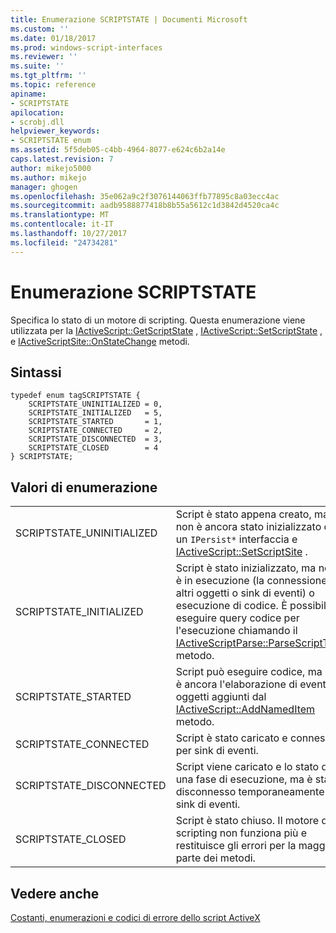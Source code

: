```yaml
---
title: Enumerazione SCRIPTSTATE | Documenti Microsoft
ms.custom: ''
ms.date: 01/18/2017
ms.prod: windows-script-interfaces
ms.reviewer: ''
ms.suite: ''
ms.tgt_pltfrm: ''
ms.topic: reference
apiname:
- SCRIPTSTATE
apilocation:
- scrobj.dll
helpviewer_keywords:
- SCRIPTSTATE enum
ms.assetid: 5f5deb05-c4bb-4964-8077-e624c6b2a14e
caps.latest.revision: 7
author: mikejo5000
ms.author: mikejo
manager: ghogen
ms.openlocfilehash: 35e062a9c2f3076144063ffb77895c8a03ecc4ac
ms.sourcegitcommit: aadb9588877418b8b55a5612c1d3842d4520ca4c
ms.translationtype: MT
ms.contentlocale: it-IT
ms.lasthandoff: 10/27/2017
ms.locfileid: "24734281"
---
```

# <a name="scriptstate-enumeration"></a>Enumerazione SCRIPTSTATE
Specifica lo stato di un motore di scripting. Questa enumerazione viene utilizzata per la [IActiveScript::GetScriptState](../../winscript/reference/iactivescript-getscriptstate.md) , [IActiveScript::SetScriptState](../../winscript/reference/iactivescript-setscriptstate.md) , e [IActiveScriptSite::OnStateChange](../../winscript/reference/iactivescriptsite-onstatechange.md) metodi.  
  
## <a name="syntax"></a>Sintassi  
  
```  
typedef enum tagSCRIPTSTATE {  
    SCRIPTSTATE_UNINITIALIZED = 0,  
    SCRIPTSTATE_INITIALIZED   = 5,  
    SCRIPTSTATE_STARTED       = 1,  
    SCRIPTSTATE_CONNECTED     = 2,  
    SCRIPTSTATE_DISCONNECTED  = 3,  
    SCRIPTSTATE_CLOSED        = 4  
} SCRIPTSTATE;  
```  
  
## <a name="enumeration-values"></a>Valori di enumerazione  
  
|||  
|-|-|  
|SCRIPTSTATE_UNINITIALIZED|Script è stato appena creato, ma non è ancora stato inizializzato con un `IPersist*` interfaccia e [IActiveScript::SetScriptSite](../../winscript/reference/iactivescript-setscriptsite.md) .|  
|SCRIPTSTATE_INITIALIZED|Script è stato inizializzato, ma non è in esecuzione (la connessione ad altri oggetti o sink di eventi) o esecuzione di codice. È possibile eseguire query codice per l'esecuzione chiamando il [IActiveScriptParse::ParseScriptText](../../winscript/reference/iactivescriptparse-parsescripttext.md) metodo.|  
|SCRIPTSTATE_STARTED|Script può eseguire codice, ma non è ancora l'elaborazione di eventi di oggetti aggiunti dal [IActiveScript::AddNamedItem](../../winscript/reference/iactivescript-addnameditem.md) metodo.|  
|SCRIPTSTATE_CONNECTED|Script è stato caricato e connesso per sink di eventi.|  
|SCRIPTSTATE_DISCONNECTED|Script viene caricato e lo stato di una fase di esecuzione, ma è stato disconnesso temporaneamente dal sink di eventi.|  
|SCRIPTSTATE_CLOSED|Script è stato chiuso. Il motore di scripting non funziona più e restituisce gli errori per la maggior parte dei metodi.|  
  
## <a name="see-also"></a>Vedere anche  
 [Costanti, enumerazioni e codici di errore dello script ActiveX](../../winscript/reference/active-script-constants-enumerations-and-error-codes.md)